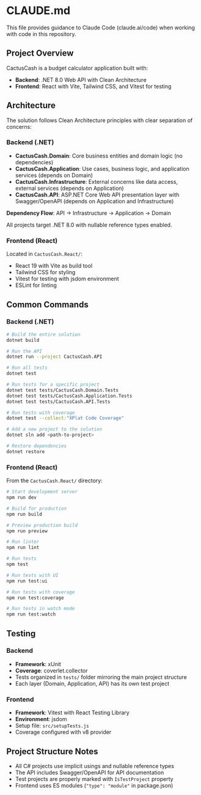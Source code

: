 # CLAUDE.md

This file provides guidance to Claude Code (claude.ai/code) when working with code in this repository.

## Project Overview

CactusCash is a budget calculator application built with:
- **Backend**: .NET 8.0 Web API with Clean Architecture
- **Frontend**: React with Vite, Tailwind CSS, and Vitest for testing

## Architecture

The solution follows Clean Architecture principles with clear separation of concerns:

### Backend (.NET)

- **CactusCash.Domain**: Core business entities and domain logic (no dependencies)
- **CactusCash.Application**: Use cases, business logic, and application services (depends on Domain)
- **CactusCash.Infrastructure**: External concerns like data access, external services (depends on Application)
- **CactusCash.API**: ASP.NET Core Web API presentation layer with Swagger/OpenAPI (depends on Application and Infrastructure)

**Dependency Flow**: API → Infrastructure → Application → Domain

All projects target .NET 8.0 with nullable reference types enabled.

### Frontend (React)

Located in `CactusCash.React/`:
- React 19 with Vite as build tool
- Tailwind CSS for styling
- Vitest for testing with jsdom environment
- ESLint for linting

## Common Commands

### Backend (.NET)

```bash
# Build the entire solution
dotnet build

# Run the API
dotnet run --project CactusCash.API

# Run all tests
dotnet test

# Run tests for a specific project
dotnet test tests/CactusCash.Domain.Tests
dotnet test tests/CactusCash.Application.Tests
dotnet test tests/CactusCash.API.Tests

# Run tests with coverage
dotnet test --collect:"XPlat Code Coverage"

# Add a new project to the solution
dotnet sln add <path-to-project>

# Restore dependencies
dotnet restore
```

### Frontend (React)

From the `CactusCash.React/` directory:

```bash
# Start development server
npm run dev

# Build for production
npm run build

# Preview production build
npm run preview

# Run linter
npm run lint

# Run tests
npm test

# Run tests with UI
npm run test:ui

# Run tests with coverage
npm run test:coverage

# Run tests in watch mode
npm run test:watch
```

## Testing

### Backend
- **Framework**: xUnit
- **Coverage**: coverlet.collector
- Tests organized in `tests/` folder mirroring the main project structure
- Each layer (Domain, Application, API) has its own test project

### Frontend
- **Framework**: Vitest with React Testing Library
- **Environment**: jsdom
- Setup file: `src/setupTests.js`
- Coverage configured with v8 provider

## Project Structure Notes

- All C# projects use implicit usings and nullable reference types
- The API includes Swagger/OpenAPI for API documentation
- Test projects are properly marked with `IsTestProject` property
- Frontend uses ES modules (`"type": "module"` in package.json)
